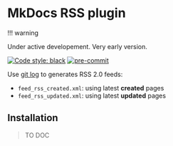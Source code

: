 # MkDocs RSS plugin

!!! warning

  Under active developement. Very early version.

[![Code style: black](https://img.shields.io/badge/code%20style-black-000000.svg)](https://github.com/psf/black)
[![pre-commit](https://img.shields.io/badge/pre--commit-enabled-brightgreen?logo=pre-commit&logoColor=white)](https://github.com/pre-commit/pre-commit)

Use [git log](https://git-scm.com/docs/git-log) to generates RSS 2.0 feeds:

- `feed_rss_created.xml`: using latest **created** pages
- `feed_rss_updated.xml`: using latest **updated** pages

## Installation

> TO DOC

